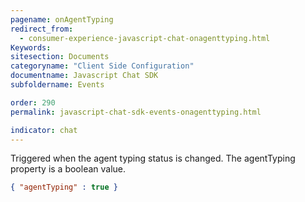 ```yaml
---
pagename: onAgentTyping
redirect_from:
  - consumer-experience-javascript-chat-onagenttyping.html
Keywords:
sitesection: Documents
categoryname: "Client Side Configuration"
documentname: Javascript Chat SDK
subfoldername: Events

order: 290
permalink: javascript-chat-sdk-events-onagenttyping.html

indicator: chat
---
```


Triggered when the agent typing status is changed. The agentTyping property is a boolean value.

```json
{ "agentTyping" : true }
```